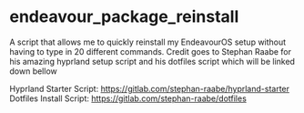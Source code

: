 # endeavour_package_reinstall
A script that allows me to quickly reinstall my EndeavourOS setup without having to type in 20 different commands. Credit goes to Stephan Raabe for his amazing hyprland setup script and his dotfiles script which will be linked down bellow

Hyprland Starter Script: https://gitlab.com/stephan-raabe/hyprland-starter
Dotfiles Install Script: https://gitlab.com/stephan-raabe/dotfiles
